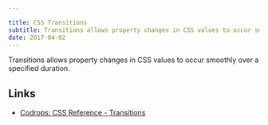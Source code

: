 ```yaml
---

title: CSS Transitions
subtitle: Transitions allows property changes in CSS values to occur smoothly over a specified duration.
date: 2017-04-02
---
```


Transitions allows property changes in CSS values to occur smoothly over a specified duration.

Links
---

- [Codrops: CSS Reference - Transitions](https://tympanus.net/codrops/css_reference/transition/)
